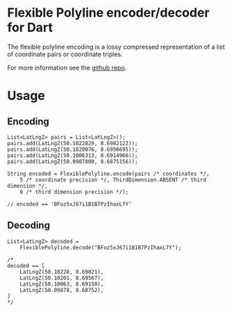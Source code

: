 # Flexible Polyline encoder/decoder for Dart

The flexible polyline encoding is a lossy compressed representation of a list of coordinate pairs or
coordinate triples.

For more information see the [github repo].

# Usage

## Encoding
```
List<LatLngZ> pairs = List<LatLngZ>();
pairs.add(LatLngZ(50.1022829, 8.6982122));
pairs.add(LatLngZ(50.1020076, 8.6956695));
pairs.add(LatLngZ(50.1006313, 8.6914960));
pairs.add(LatLngZ(50.0987800, 8.6875156));

String encoded = FlexiblePolyline.encode(pairs /* coordinates */,
	5 /* coordinate precision */, ThirdDimension.ABSENT /* third dimension */,
	0 /* third dimension precision */);

// encoded == 'BFoz5xJ67i1B1B7PzIhaxL7Y'
```

## Decoding
```
List<LatLngZ> decoded =
    FlexiblePolyline.decode("BFoz5xJ67i1B1B7PzIhaxL7Y");

/*
decoded == [
	LatLngZ(50.10228, 8.69821),
	LatLngZ(50.10201, 8.69567),
	LatLngZ(50.10063, 8.69150),
	LatLngZ(50.09878, 8.68752),
]
*/
```

[github repo]: https://github.com/heremaps/flexible-polyline